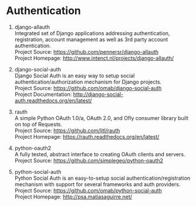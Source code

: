 # Authentication

1. django-allauth  
Integrated set of Django applications addressing authentication, registration, account management as well as 3rd party account authentication.  
Project Source: https://github.com/pennersr/django-allauth  
Project Homepage: http://www.intenct.nl/projects/django-allauth/

1. django-social-auth  
Django Social Auth is an easy way to setup social authentication/authorization mechanism for Django projects.  
Project Source: https://github.com/omab/django-social-auth  
Project Documentation: http://django-social-auth.readthedocs.org/en/latest/

1. rauth  
A simple Python OAuth 1.0/a, OAuth 2.0, and Ofly consumer library built on top of Requests.  
Project Source: https://github.com/litl/rauth  
Project Homepage: https://rauth.readthedocs.org/en/latest/

1. python-oauth2  
A fully tested, abstract interface to creating OAuth clients and servers.  
Project Source: https://github.com/simplegeo/python-oauth2  

1. python-social-auth  
Python Social Auth is an easy-to-setup social authentication/registration mechanism with support for several frameworks and auth providers.  
Project Source: https://github.com/omab/python-social-auth  
Project Homepage: http://psa.matiasaguirre.net/  
